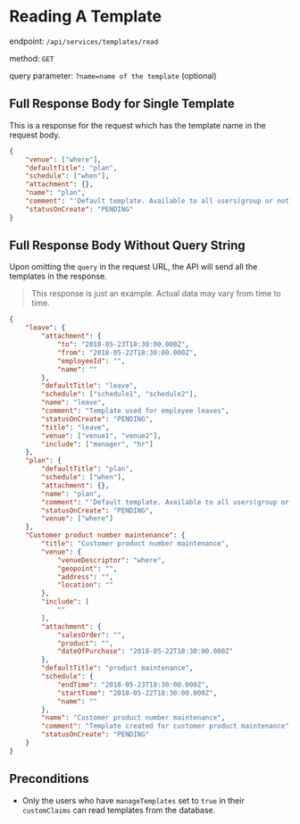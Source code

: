 # Reading A Template

endpoint: `/api/services/templates/read`

method: `GET`

query parameter: `?name=name of the template` (optional)

## Full Response Body for Single Template

This is a response for the request which has the template name in the request body.

```json
{
    "venue": ["where"],
    "defaultTitle": "plan",
    "schedule": ["when"],
    "attachment": {},
    "name": "plan",
    "comment": "'Default template. Available to all users(group or not)",
    "statusOnCreate": "PENDING"
}
```

## Full Response Body Without Query String

Upon omitting the `query` in the request URL, the API will send all the templates in the response.

> This response is just an example. Actual data may vary from time to time.

```json
{
    "leave": {
        "attachment": {
            "to": "2018-05-23T18:30:00.000Z",
            "from": "2018-05-22T18:30:00.000Z",
            "employeeId": "",
            "name": ""
        },
        "defaultTitle": "leave",
        "schedule": ["schedule1", "schedule2"],
        "name": "leave",
        "comment": "Template used for employee leaves",
        "statusOnCreate": "PENDING",
        "title": "leave",
        "venue": ["venue1", "venue2"],
        "include": ["manager", "hr"]
    },
    "plan": {
        "defaultTitle": "plan",
        "schedule": ["when"],
        "attachment": {},
        "name": "plan",
        "comment": "'Default template. Available to all users(group or not)",
        "statusOnCreate": "PENDING",
        "venue": ["where"]
    },
    "Customer product number maintenance": {
        "title": "Customer product number maintenance",
        "venue": {
            "venueDescriptor": "where",
            "geopoint": "",
            "address": "",
            "location": ""
        },
        "include": [
            ""
        ],
        "attachment": {
            "salesOrder": "",
            "product": "",
            "dateOfPurchase": "2018-05-22T18:30:00.000Z"
        },
        "defaultTitle": "product maintenance",
        "schedule": {
            "endTime": "2018-05-23T18:30:00.000Z",
            "startTime": "2018-05-22T18:30:00.000Z",
            "name": ""
        },
        "name": "Customer product number maintenance",
        "comment": "Template created for customer product maintenance",
        "statusOnCreate": "PENDING"
    }
}
```

## Preconditions

* Only the users who have `manageTemplates` set to `true` in their `customClaims` can read templates from the database.
